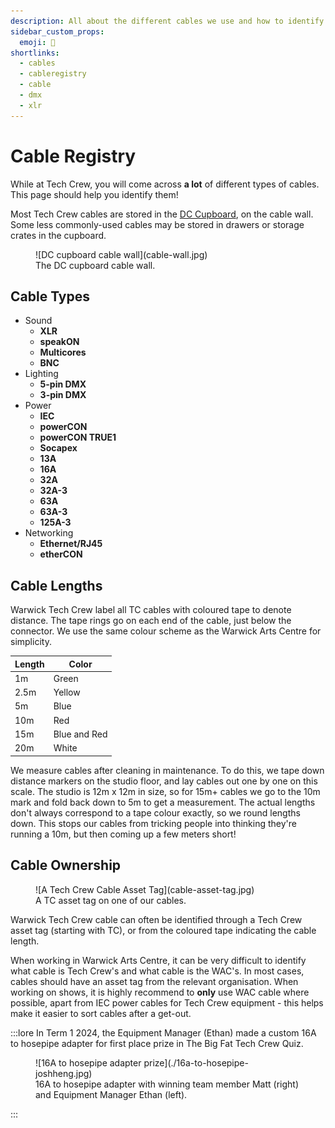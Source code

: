 ```yaml
---
description: All about the different cables we use and how to identify them.
sidebar_custom_props:
  emoji: 🔌
shortlinks:
  - cables
  - cableregistry
  - cable
  - dmx
  - xlr
---
```

# Cable Registry

While at Tech Crew, you will come across **a lot** of different types of cables. This page should help you identify
them!

Most Tech Crew cables are stored in the [DC Cupboard](/wiki/tech-crew/storage#the-dc-cupboard), on the cable wall. Some
less commonly-used cables may be stored in drawers or storage crates in the cupboard.

<figure>
![DC cupboard cable wall](cable-wall.jpg)
<figcaption>The DC cupboard cable wall.</figcaption>
</figure>

## Cable Types

* Sound
  * **XLR**
  * **speakON**
  * **Multicores**
  * **BNC**
* Lighting
  * **5-pin DMX**
  * **3-pin DMX**
* Power
  * **IEC**
  * **powerCON**
  * **powerCON TRUE1**
  * **Socapex**
  * **13A**
  * **16A**
  * **32A**
  * **32A-3**
  * **63A**
  * **63A-3**
  * **125A-3**
* Networking
  * **Ethernet/RJ45**
  * **etherCON**

## Cable Lengths

Warwick Tech Crew label all TC cables with coloured tape to denote distance.
The tape rings go on each end of the cable, just below the connector.
We use the same colour scheme as the Warwick Arts Centre for simplicity.

| Length  | Color        |
|---------|--------------|
| 1m      | Green        |
| 2.5m    | Yellow       |
| 5m      | Blue         |
| 10m     | Red          |
| 15m     | Blue and Red |
| 20m     | White        |

We measure cables after cleaning in maintenance.
To do this, we tape down distance markers on the studio floor, and lay cables out one by one on this scale.
The studio is 12m x 12m in size, so for 15m+ cables we go to the 10m mark and fold back down to 5m to get a measurement.
The actual lengths don't always correspond to a tape colour exactly, so we round lengths down.
This stops our cables from tricking people into thinking they're running a 10m, but then coming up a few meters short!

## Cable Ownership

<figure>
![A Tech Crew Cable Asset Tag](cable-asset-tag.jpg)
<figcaption>A TC asset tag on one of our cables.</figcaption>
</figure>

Warwick Tech Crew cable can often be identified through a Tech Crew asset tag (starting with TC), or from the coloured
tape indicating the cable length.

When working in Warwick Arts Centre, it can be very difficult to identify what cable is Tech Crew's and what cable is
the WAC's. In most cases, cables should have an asset tag from the relevant organisation. When working on shows, it is
highly recommend to **only** use WAC cable where possible, apart from IEC power cables for Tech Crew equipment -
this helps make it easier to sort cables after a get-out.

:::lore
In Term 1 2024, the Equipment Manager (Ethan) made a custom 16A to hosepipe adapter for first place prize in The Big
Fat Tech Crew Quiz.

<figure>
![16A to hosepipe adapter prize](./16a-to-hosepipe-joshheng.jpg)
<figcaption>16A to hosepipe adapter with winning team member Matt (right) and Equipment Manager Ethan (left).</figcaption>
</figure>
:::
